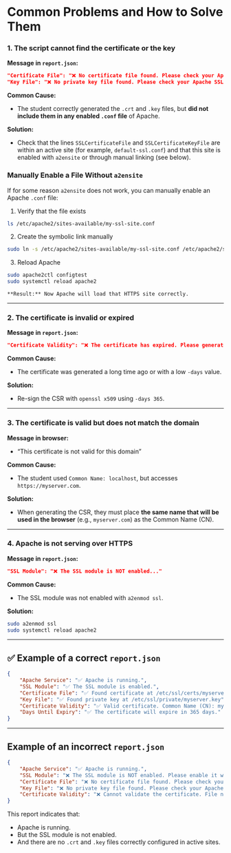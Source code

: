 # Common Problems and How to Solve Them

### 1. The script cannot find the certificate or the key
**Message in `report.json`:**
```json
"Certificate File": "❌ No certificate file found. Please check your Apache SSL configuration.",
"Key File": "❌ No private key file found. Please check your Apache SSL configuration."
```

**Common Cause:**
- The student correctly generated the `.crt` and `.key` files, but **did not include them in any enabled `.conf` file** of Apache.

**Solution:**
- Check that the lines `SSLCertificateFile` and `SSLCertificateKeyFile` are within an active site (for example, `default-ssl.conf`) and that this site is enabled with `a2ensite` or through manual linking (see below).


### Manually Enable a File Without `a2ensite`

If for some reason `a2ensite` does not work, you can manually enable an Apache `.conf` file:

1. Verify that the file exists

```bash
ls /etc/apache2/sites-available/my-ssl-site.conf
```

2. Create the symbolic link manually
```bash
sudo ln -s /etc/apache2/sites-available/my-ssl-site.conf /etc/apache2/sites-enabled/my-ssl-site.conf
```

3. Reload Apache
```bash
sudo apache2ctl configtest
sudo systemctl reload apache2
```

    **Result:** Now Apache will load that HTTPS site correctly.

---

### 2. The certificate is invalid or expired

**Message in `report.json`:**
```json
"Certificate Validity": "❌ The certificate has expired. Please generate a new one."
```

**Common Cause:**
- The certificate was generated a long time ago or with a low `-days` value.

**Solution:**
- Re-sign the CSR with `openssl x509` using `-days 365`.

---

### 3. The certificate is valid but does not match the domain
**Message in browser:**
- “This certificate is not valid for this domain”

**Common Cause:**
- The student used `Common Name: localhost`, but accesses `https://myserver.com`.

**Solution:**
- When generating the CSR, they must place **the same name that will be used in the browser** (e.g., `myserver.com`) as the Common Name (CN).

---

### 4. Apache is not serving over HTTPS
**Message in `report.json`:**
```json
"SSL Module": "❌ The SSL module is NOT enabled..."
```

**Common Cause:**
- The SSL module was not enabled with `a2enmod ssl`.

**Solution:**
```bash
sudo a2enmod ssl
sudo systemctl reload apache2
```
---

## ✅ Example of a correct `report.json`

```json
{
    "Apache Service": "✅ Apache is running.",
    "SSL Module": "✅ The SSL module is enabled.",
    "Certificate File": "✅ Found certificate at /etc/ssl/certs/myserver.crt",
    "Key File": "✅ Found private key at /etc/ssl/private/myserver.key",
    "Certificate Validity": "✅ Valid certificate. Common Name (CN): myserver.com",
    "Days Until Expiry": "✅ The certificate will expire in 365 days."
}
```

---

## Example of an incorrect `report.json`

```json
{
    "Apache Service": "✅ Apache is running.",
    "SSL Module": "❌ The SSL module is NOT enabled. Please enable it with: sudo a2enmod ssl...",
    "Certificate File": "❌ No certificate file found. Please check your Apache SSL configuration.",
    "Key File": "❌ No private key file found. Please check your Apache SSL configuration.",
    "Certificate Validity": "❌ Cannot validate the certificate. File not found or invalid format."
}
```

This report indicates that:
- Apache is running.
- But the SSL module is not enabled.
- And there are no `.crt` and `.key` files correctly configured in active sites.
